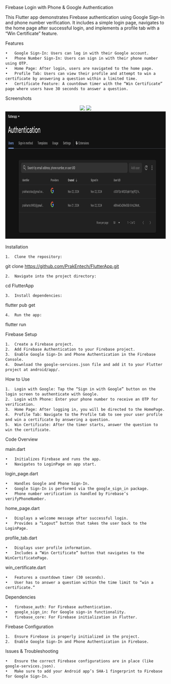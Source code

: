 Firebase Login with Phone & Google Authentication

This Flutter app demonstrates Firebase authentication using Google Sign-In and phone number verification. It includes a simple login page, navigates to the home page after successful login, and implements a profile tab with a “Win Certificate” feature.

Features

	•	Google Sign-In: Users can log in with their Google account.
	•	Phone Number Sign-In: Users can sign in with their phone number using OTP.
	•	Home Page: After login, users are navigated to the home page.
	•	Profile Tab: Users can view their profile and attempt to win a certificate by answering a question within a limited time.
	•	Certificate Feature: A countdown timer with the “Win Certificate” page where users have 30 seconds to answer a question.

Screenshots

<p align="center">
  <img src="assets/screenshot1.png" height="400"/>
  <img src="assets/screenshot2.png" height="400"/>
  <img src="assets/screenshot3.png" height="400"/>
</p>


Installation

	1.	Clone the repository:

git clone https://github.com/PrakEntech/FlutterApp.git


	2.	Navigate into the project directory:

cd FlutterApp


	3.	Install dependencies:

flutter pub get


	4.	Run the app:

flutter run



Firebase Setup

	1.	Create a Firebase project.
	2.	Add Firebase Authentication to your Firebase project.
	3.	Enable Google Sign-In and Phone Authentication in the Firebase Console.
	4.	Download the google-services.json file and add it to your Flutter project at android/app/.

How to Use

	1.	Login with Google: Tap the “Sign in with Google” button on the login screen to authenticate with Google.
	2.	Login with Phone: Enter your phone number to receive an OTP for verification.
	3.	Home Page: After logging in, you will be directed to the HomePage.
	4.	Profile Tab: Navigate to the Profile tab to see your user profile and win a certificate by answering a question.
	5.	Win Certificate: After the timer starts, answer the question to win the certificate.

Code Overview

main.dart

	•	Initializes Firebase and runs the app.
	•	Navigates to LoginPage on app start.

login_page.dart

	•	Handles Google and Phone Sign-In.
	•	Google Sign-In is performed via the google_sign_in package.
	•	Phone number verification is handled by Firebase’s verifyPhoneNumber.

home_page.dart

	•	Displays a welcome message after successful login.
	•	Provides a “Logout” button that takes the user back to the LoginPage.

profile_tab.dart

	•	Displays user profile information.
	•	Includes a “Win Certificate” button that navigates to the WinCertificatePage.

win_certificate.dart

	•	Features a countdown timer (30 seconds).
	•	User has to answer a question within the time limit to “win a certificate.”

Dependencies

	•	firebase_auth: For Firebase authentication.
	•	google_sign_in: For Google sign-in functionality.
	•	firebase_core: For Firebase initialization in Flutter.

Firebase Configuration

	1.	Ensure Firebase is properly initialized in the project.
	2.	Enable Google Sign-In and Phone Authentication in Firebase.

Issues & Troubleshooting

	•	Ensure the correct Firebase configurations are in place (like google-services.json).
	•	Make sure to add your Android app’s SHA-1 fingerprint to Firebase for Google Sign-In.
